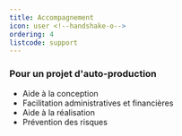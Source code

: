 ```yaml
---
title: Accompagnement
icon: user <!--handshake-o-->
ordering: 4
listcode: support
---
```


### Pour un projet d'auto-production
* Aide à la conception 
* Facilitation administratives et financières
* Aide à la réalisation
* Prévention des risques